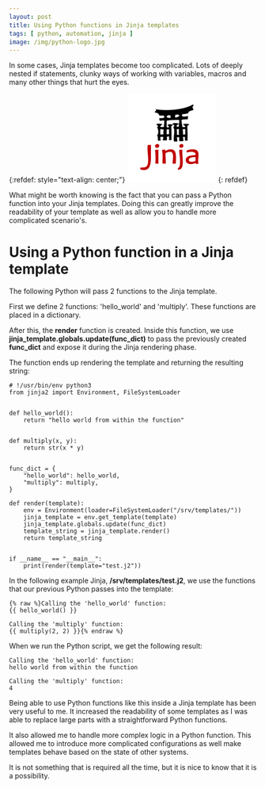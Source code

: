 ```yaml
---
layout: post
title: Using Python functions in Jinja templates
tags: [ python, automation, jinja ]
image: /img/python-logo.jpg
---
```


In some cases, Jinja templates become too complicated. Lots of deeply nested if statements, clunky ways of working with variables, macros and many other things that hurt the eyes.

{:refdef: style="text-align: center;"}
![Jinja logo](/img/jinja_logo.png "Jinja logo")
{: refdef}


What might be worth knowing is the fact that you can pass a Python function into your Jinja templates. Doing this can greatly improve the readability of your template as well as allow you to handle more complicated scenario's.


# Using a Python function in a Jinja template

The following Python will pass 2 functions to the Jinja template.

First we define 2 functions: 'hello_world' and 'multiply'. These functions are placed in a dictionary.

After this, the <b>render</b> function is created. Inside this function, we use <b>jinja_template.globals.update(func_dict)</b> to pass the previously created <b>func_dict</b> and expose it during the Jinja rendering phase. 

The function ends up rendering the template and returning the resulting string:


<pre style="font-size:12px">
# !/usr/bin/env python3
from jinja2 import Environment, FileSystemLoader


def hello_world():
    return "hello world from within the function"


def multiply(x, y):
    return str(x * y)


func_dict = {
    "hello_world": hello_world,
    "multiply": multiply,
}

def render(template):
    env = Environment(loader=FileSystemLoader("/srv/templates/"))
    jinja_template = env.get_template(template)
    jinja_template.globals.update(func_dict)
    template_string = jinja_template.render()
    return template_string


if __name__ == "__main__":
    print(render(template="test.j2"))
</pre>

In the following example Jinja, <b>/srv/templates/test.j2</b>, we use the functions that our previous Python passes into the template:

<pre style="font-size:12px">
{% raw %}Calling the 'hello_world' function:
{{ hello_world() }}

Calling the 'multiply' function:
{{ multiply(2, 2) }}{% endraw %}
</pre>

When we run the Python script, we get the following result:

<pre style="font-size:12px">
Calling the 'hello_world' function:
hello world from within the function

Calling the 'multiply' function:
4
</pre>


Being able to use Python functions like this inside a Jinja template has been very useful to me. It increased the readability of some templates as I was able to replace large parts with a straightforward Python functions. 

It also allowed me to handle more complex logic in a Python function. This allowed me to introduce more complicated configurations as well make templates behave based on the state of other systems. 

It is not something that is required all the time, but it is nice to know that it is a possibility.

